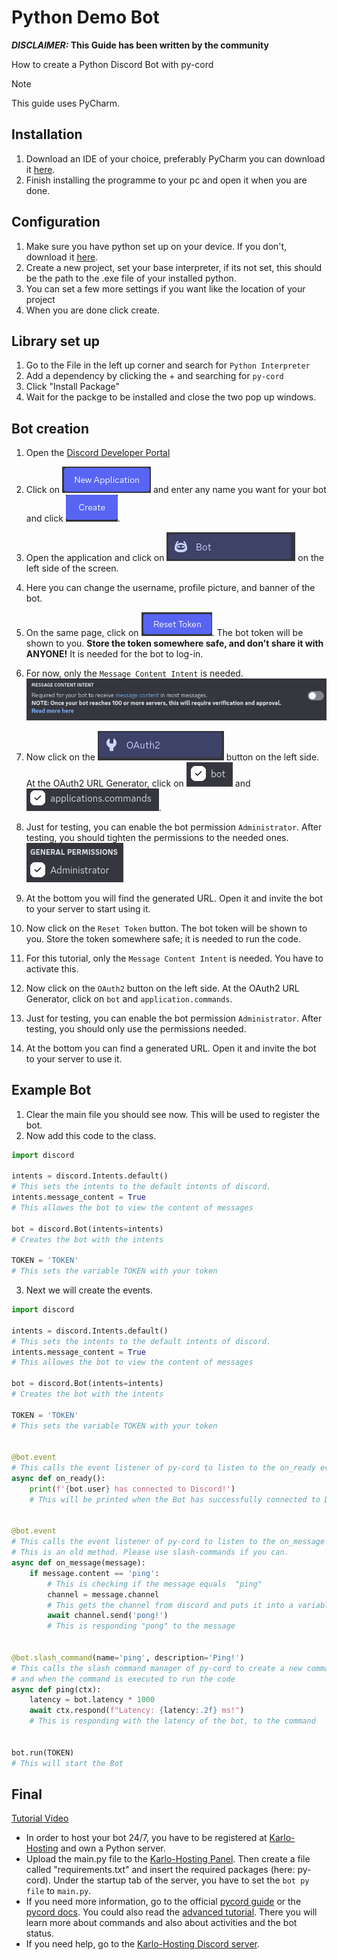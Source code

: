 # Python Demo Bot
***DISCLAIMER:* This Guide has been written by the community**

How to create a Python Discord Bot with py-cord

> [!NOTE]
> This guide uses PyCharm.

## Installation

1. Download an IDE of your choice, preferably PyCharm you can download it [here](https://www.jetbrains.com/de-de/pycharm/download/).
1. Finish installing the programme to your pc and open it when you are done.

## Configuration

1. Make sure you have python set up on your device. If you don't, download it [here](https://www.python.org/downloads/).
1. Create a new project, set your base interpreter, if its not set, this should be the path to the .exe file of your installed python.
1. You can set a few more settings if you want like the location of your project
1. When you are done click create.

## Library set up

1. Go to the File in the left up corner and search for `Python Interpreter`
1. Add a dependency by clicking the + and searching for `py-cord`
1. Click "Install Package"
1. Wait for the packge to be installed and close the two pop up windows.

## Bot creation

1. Open the [Discord Developer Portal](https://discord.com/developers/applications)
1. Click on ![New Application](../../_media/discord_new_application.png ':size=15%') and enter any name you want for your bot and click ![Create](../../_media/discord_create.png ':size=8%').
1. Open the application and click on ![Bot](../../_media/discord_bot.png ':size=16%') on the left side of the screen.
1. Here you can change the username, profile picture, and banner of the bot.
1. On the same page, click on ![Reset Token](../../_media/discord_reset_token.png ':size=13%'). The bot token will be shown to you. **Store the token somewhere safe, and don't share it with ANYONE!** It is needed for the bot to log-in.
1. For now, only the `Message Content Intent` is needed.
![Message Content Intent](../../_media/discord_messageIntent.png)
1. Now click on the ![OAuth2](../../_media/discord_oauth2.png ':size=15%') button on the left side. At the OAuth2 URL Generator, click on ![bot](../../_media/discord_oauth2_bot.png ':size=8%') and ![application.commands](../../_media/discord_oauth2_application_commans.png ':size=23%').
1. Just for testing, you can enable the bot permission `Administrator`. After testing, you should tighten the permissions to the needed ones.
![Administrator Permissions](../../_media/discord_oauth2_administrator.png)
1. At the bottom you will find the generated URL. Open it and invite the bot to your server to start using it.

1. Now click on the `Reset Token` button. The bot token will be shown to you. Store the token somewhere safe; it is needed to run the code.
1. For this tutorial, only the `Message Content Intent` is needed. You have to activate this.
1. Now click on the `OAuth2` button on the left side. At the OAuth2 URL Generator, click on `bot` and `application.commands`.
1. Just for testing, you can enable the bot permission `Administrator`. After testing, you should only use the permissions needed.
1. At the bottom you can find a generated URL. Open it and invite the bot to your server to use it.

## Example Bot

1. Clear the main file you should see now. This will be used to register the bot.
1. Now add this code to the class.

```python
import discord

intents = discord.Intents.default()
# This sets the intents to the default intents of discord.
intents.message_content = True
# This allowes the bot to view the content of messages

bot = discord.Bot(intents=intents)
# Creates the bot with the intents

TOKEN = 'TOKEN'
# This sets the variable TOKEN with your token
```

3. Next we will create the events.

```python
import discord

intents = discord.Intents.default()
# This sets the intents to the default intents of discord.
intents.message_content = True
# This allowes the bot to view the content of messages

bot = discord.Bot(intents=intents)
# Creates the bot with the intents

TOKEN = 'TOKEN'
# This sets the variable TOKEN with your token


@bot.event
# This calls the event listener of py-cord to listen to the on_ready event and when its executed to run the code
async def on_ready():
    print(f'{bot.user} has connected to Discord!')
    # This will be printed when the Bot has successfully connected to Discord


@bot.event
# This calls the event listener of py-cord to listen to the on_message event and when its executed to run the code
# This is an old method. Please use slash-commands if you can.
async def on_message(message):
    if message.content == 'ping':
        # This is checking if the message equals  "ping"
        channel = message.channel
        # This gets the channel from discord and puts it into a variable
        await channel.send('pong!')
        # This is responding "pong" to the message


@bot.slash_command(name='ping', description='Ping!')
# This calls the slash command manager of py-cord to create a new command with the name ping and description "Ping!"
# and when the command is executed to run the code
async def ping(ctx):
    latency = bot.latency * 1000
    await ctx.respond(f"Latency: {latency:.2f} ms!")
    # This is responding with the latency of the bot, to the command


bot.run(TOKEN)
# This will start the Bot
```
<!-- panels:start -->
<!-- div:title-panel -->
## Final

<!-- div:right-panel -->
[Tutorial Video](https://www.youtube-nocookie.com/embed/ekyMHgiaWbE ':include :type=iframe width=80% height=200px')

<!-- div:left-panel -->
- In order to host your bot 24/7, you have to be registered at [Karlo-Hosting](https://karlo-hosting.com) and own a Python server.
- Upload the main.py file to the [Karlo-Hosting Panel](https://panel.karlo-hosting.com). Then create a file called "requirements.txt" and insert the required packages (here: py-cord). Under the startup tab of the server, you have to set the `bot py file` to `main.py`.
- If you need more information, go to the official [pycord guide](https://guide.pycord.dev) or the [pycord docs](https://docs.pycord.dev). You could also read the [advanced tutorial](/programm-your-bot/python/advanced.md). There you will learn more about commands and also about activities and the bot status.
- If you need help, go to the [Karlo-Hosting Discord server](https://discord.gg/xBPFF244eJ).

<!-- panels:end -->
